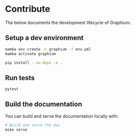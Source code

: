 # Contribute

The below documents the development lifecycle of Graphium.

## Setup a dev environment

```bash
mamba env create -n graphium -f env.yml
mamba activate graphium

pip install --no-deps -e .
```

## Run tests

```bash
pytest
```

## Build the documentation

You can build and serve the documentation locally with:

```bash
# Build and serve the doc
mike serve
```
